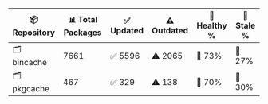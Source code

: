 | 📦 Repository | 📊 Total Packages | ✅ Updated | ⚠️ Outdated | 💚 Healthy % | 🔴 Stale % |
|---------------|-------------------|------------|-------------|-------------|------------|
| 🗂️ bincache | 7661 | ✅ 5596 | ⚠️ 2065 | 💚 73% | 🔴 27% |
| 🗂️ pkgcache | 467 | ✅ 329 | ⚠️ 138 | 💚 70% | 🔴 30% |
